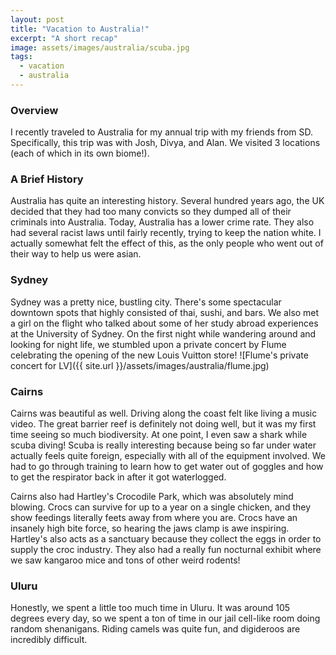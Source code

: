 ```yaml
---
layout: post
title: "Vacation to Australia!"
excerpt: "A short recap"
image: assets/images/australia/scuba.jpg
tags: 
  - vacation
  - australia
---
```


### Overview
I recently traveled to Australia for my annual trip with my friends from SD. Specifically, this trip was with
Josh, Divya, and Alan. We visited 3 locations (each of which in its own biome!).

### A Brief History
Australia has quite an interesting history. Several hundred years ago, the UK decided that they had too
many convicts so they dumped all of their criminals into Australia. Today, Australia has a lower crime rate.
They also had several racist laws until fairly recently, trying to keep the nation white. I actually
somewhat felt the effect of this, as the only people who went out of their way to help us were asian.

### Sydney
Sydney was a pretty nice, bustling city. There's some spectacular downtown spots that highly consisted of thai,
sushi, and bars. We also met a girl on the flight who talked about some of her study abroad experiences at the
University of Sydney. On the first night while wandering around and looking for night life, we stumbled
upon a private concert by Flume celebrating the opening of the new Louis Vuitton store!
![Flume's private concert for LV]({{ site.url }}/assets/images/australia/flume.jpg)

### Cairns
Cairns was beautiful as well. Driving along the coast felt like living a music video. The great barrier reef is
definitely not doing well, but it was my first time seeing so much biodiversity. At one point,
I even saw a shark while scuba diving! Scuba is really interesting because being so far under water actually
feels quite foreign, especially with all of the equipment involved. We had to go through training
to learn how to get water out of goggles and how to get the respirator back in after it got waterlogged.

Cairns also had Hartley's Crocodile Park, which was absolutely mind blowing. Crocs can survive for up to a year
on a single chicken, and they show feedings literally feets away from where you are. Crocs have an insanely
high bite force, so hearing the jaws clamp is awe inspiring. Hartley's also acts as a sanctuary because they
collect the eggs in order to supply the croc industry. They also had a really fun nocturnal exhibit where we saw
kangaroo mice and tons of other weird rodents!

### Uluru
Honestly, we spent a little too much time in Uluru. It was around 105 degrees every day, so we spent a ton of time
in our jail cell-like room doing random shenanigans. Riding camels was quite fun, and digideroos are incredibly difficult.

